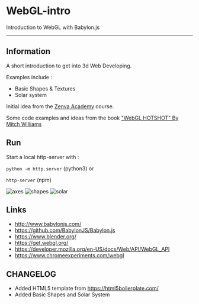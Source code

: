 # WebGL-intro

Introduction to WebGL with Babylon.js

---

## Information

A short introduction to get into 3d Web Developing.

Examples include :

* Basic Shapes & Textures
* Solar system

Initial idea from the [Zenva Academy](https://academy.zenva.com/course/3d-programming-with-webgl-and-babylon-js-for-beginners/)
course.

Some code examples and ideas from the book ["WebGL HOTSHOT" By Mitch Williams](https://www.packtpub.com/web-development/webgl-hotshot)

## Run

Start a local http-server with :

`python -m http.server` (python3) or

`http-server` (npm)


![axes](https://github.com/glls/webGL-intro/blob/master/assets/images/babylonjs%20coordinates.png?raw=true)
![shapes](https://github.com/glls/webGL-intro/blob/master/assets/images/1.png?raw=true)
![solar](https://github.com/glls/webGL-intro/blob/master/assets/images/2.png?raw=true)

## Links

* <http://www.babylonjs.com/>
* <https://github.com/BabylonJS/Babylon.js>
* <https://www.blender.org/>
* <https://get.webgl.org/>
* <https://developer.mozilla.org/en-US/docs/Web/API/WebGL_API>
* <https://www.chromeexperiments.com/webgl>

## CHANGELOG

* Added HTML5 template from <https://html5boilerplate.com/>
* Added Basic Shapes and Solar System
